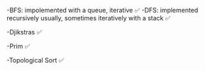 
-BFS: impolemented with a queue, iterative ✅
-DFS: implemented recursively usually, sometimes iteratively with a stack ✅

-Djikstras ✅

-Prim ✅

<!--? TODO: -Union Find:  -->

-Topological Sort ✅

